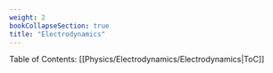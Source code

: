```yaml
---
weight: 2
bookCollapseSection: true
title: "Electrodynamics"
---
```

Table of Contents: [[Physics/Electrodynamics/Electrodynamics|ToC]]